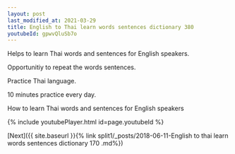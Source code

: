 ```yaml
---
layout: post
last_modified_at: 2021-03-29
title: English to Thai learn words sentences dictionary 380 
youtubeId: gpwvQluSb7o
---
```

 
 
Helps to learn Thai words and sentences for English speakers.

Opportunitiy to repeat the words sentences. 

Practice Thai language. 
 
10 minutes practice every day. 
 
How to learn Thai words and sentences for English speakers 
 
{% include youtubePlayer.html id=page.youtubeId %}
 
 
[Next]({{ site.baseurl }}{% link  split1/_posts/2018-06-11-English to thai learn words sentences dictionary 170 .md%})
 
